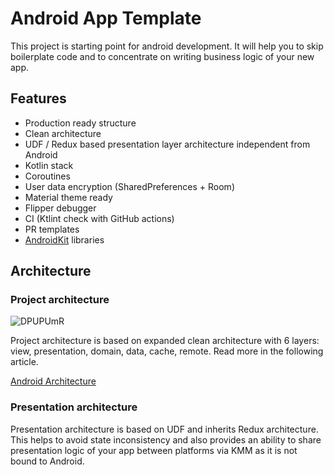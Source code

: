 # Android App Template

This project is starting point for android development. It will help you to skip boilerplate code and to concentrate on writing business logic of your new app.

## Features
- Production ready structure
- Clean architecture
- UDF / Redux based presentation layer architecture independent from Android
- Kotlin stack
- Coroutines
- User data encryption (SharedPreferences + Room)
- Material theme ready
- Flipper debugger
- CI (Ktlint check with GitHub actions)
- PR templates
- [AndroidKit](https://github.com/eadm/AndroidKit) libraries

## Architecture

### Project architecture
![DPUPUmR](https://user-images.githubusercontent.com/3856523/140655044-a712876e-72b8-4b18-885c-085cadc3e22e.png)

Project architecture is based on expanded clean architecture with 6 layers: view, presentation, domain, data, cache, remote. Read more in the following article.

[Android Architecture](https://hackmd.io/e207QR5VQ-yiKagxY3CSAA)

### Presentation architecture

Presentation architecture is based on UDF and inherits Redux architecture. This helps to avoid state inconsistency and also provides an ability to share presentation logic of your app between platforms via KMM as it is not bound to Android.
